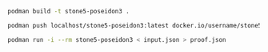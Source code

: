 ```bash
podman build -t stone5-poseidon3 .
```

```bash
podman push localhost/stone5-poseidon3:latest docker.io/username/stone5-poseidon3:latest
```

```bash
podman run -i --rm stone5-poseidon3 < input.json > proof.json
```
